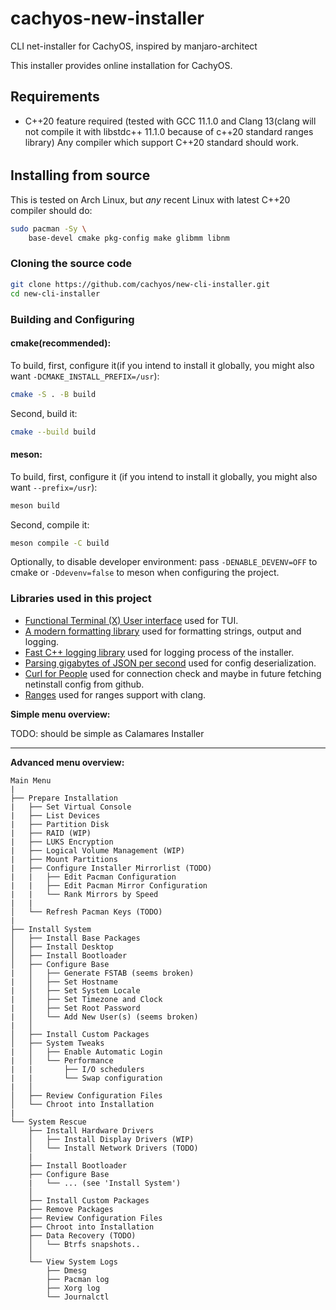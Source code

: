 # cachyos-new-installer
CLI net-installer for CachyOS, inspired by manjaro-architect

This installer provides online installation for CachyOS.

Requirements
------------
* C++20 feature required (tested with GCC 11.1.0 and Clang 13(clang will not compile it with libstdc++ 11.1.0 because of c++20 standard ranges library)
Any compiler which support C++20 standard should work.

######
## Installing from source

This is tested on Arch Linux, but *any* recent Linux with latest C++20 compiler should do:

```sh
sudo pacman -Sy \
    base-devel cmake pkg-config make glibmm libnm
```

### Cloning the source code
```sh
git clone https://github.com/cachyos/new-cli-installer.git
cd new-cli-installer
```

### Building and Configuring
#### cmake(recommended):
To build, first, configure it(if you intend to install it globally, you
might also want `-DCMAKE_INSTALL_PREFIX=/usr`):
```sh
cmake -S . -B build
```
Second, build it:
```sh
cmake --build build
```

#### meson:
To build, first, configure it (if you intend to install it globally, you
might also want `--prefix=/usr`):
```sh
meson build
```
Second, compile it:
```sh
meson compile -C build
```

Optionally, to disable developer environment:
pass `-DENABLE_DEVENV=OFF` to cmake or `-Ddevenv=false` to meson when configuring the project.


### Libraries used in this project

* [Functional Terminal (X) User interface](https://github.com/ArthurSonzogni/FTXUI) used for TUI.
* [A modern formatting library](https://github.com/fmtlib/fmt) used for formatting strings, output and logging.
* [Fast C++ logging library](https://github.com/gabime/spdlog) used for logging process of the installer.
* [Parsing gigabytes of JSON per second](https://github.com/simdjson/simdjson) used for config deserialization.
* [Curl for People](https://github.com/libcpr/cpr) used for connection check and maybe in future fetching netinstall config from github.
* [Ranges](https://github.com/ericniebler/range-v3) used for ranges support with clang.


**Simple menu overview:**

TODO: should be simple as Calamares Installer

---

**Advanced menu overview:**

```
Main Menu
|
├── Prepare Installation
|   ├── Set Virtual Console
|   ├── List Devices
|   ├── Partition Disk
|   ├── RAID (WIP)
|   ├── LUKS Encryption
|   ├── Logical Volume Management (WIP)
|   ├── Mount Partitions
|   ├── Configure Installer Mirrorlist (TODO)
|   |   ├── Edit Pacman Configuration
|   |   ├── Edit Pacman Mirror Configuration
|   |   └── Rank Mirrors by Speed
|   |
│   └── Refresh Pacman Keys (TODO)
|
├── Install System
│   ├── Install Base Packages
│   ├── Install Desktop
│   ├── Install Bootloader
│   ├── Configure Base
|   │   ├── Generate FSTAB (seems broken)
|   │   ├── Set Hostname
|   │   ├── Set System Locale
|   │   ├── Set Timezone and Clock
|   │   ├── Set Root Password
|   │   └── Add New User(s) (seems broken)
|   │
│   ├── Install Custom Packages
│   ├── System Tweaks
|   │   ├── Enable Automatic Login
|   │   └── Performance
|   |       ├── I/O schedulers
|   |       └── Swap configuration
|   │
│   ├── Review Configuration Files
│   └── Chroot into Installation
|
└── System Rescue
    ├── Install Hardware Drivers
    │   ├── Install Display Drivers (WIP)
    │   └── Install Network Drivers (TODO)
    |
    ├── Install Bootloader
    ├── Configure Base
    |   └── ... (see 'Install System')
    │
    ├── Install Custom Packages
    ├── Remove Packages
    ├── Review Configuration Files
    ├── Chroot into Installation
    ├── Data Recovery (TODO)
    │   └── Btrfs snapshots..
    │
    └── View System Logs
        ├── Dmesg
        ├── Pacman log
        ├── Xorg log
        └── Journalctl
```
